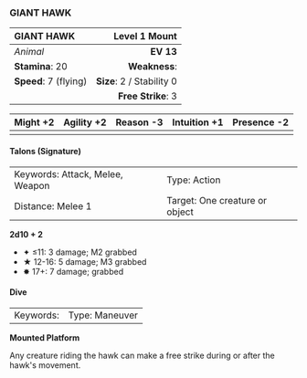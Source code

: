 ### GIANT HAWK

| GIANT HAWK            |         **Level 1 Mount** |
| :-------------------- | ------------------------: |
| *Animal*              |                 **EV 13** |
| **Stamina**: 20       |             **Weakness**: |
| **Speed**: 7 (flying) | **Size**: 2 / Stability 0 |
|                       |        **Free Strike**: 3 |

| **Might** +2 | **Agility** +2 | **Reason** -3 | **Intuition** +1 | **Presence** -2 |
| ------------ | -------------- | ------------- | ---------------- | --------------- |
|              |                |               |                  |                 |

#### Talons (Signature)

|                                 |                                |
| :------------------------------ | :----------------------------- |
| Keywords: Attack, Melee, Weapon | Type: Action                   |
| Distance: Melee 1               | Target: One creature or object |

**2d10 + 2**

- ✦ ≤11: 3 damage; M2 grabbed
- ★ 12-16: 5 damage; M3 grabbed
- ✸ 17+: 7 damage; grabbed

#### Dive

|           |                |
| :-------- | :------------- |
| Keywords: | Type: Maneuver |

**Mounted Platform**

Any creature riding the hawk can make a free strike during or after the hawk's movement.
